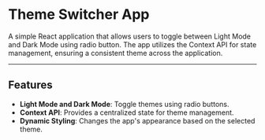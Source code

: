 # Theme Switcher App

A simple React application that allows users to toggle between Light Mode and Dark Mode using radio button. The app utilizes the Context API for state management, ensuring a consistent theme across the application.

---

## Features

- **Light Mode and Dark Mode**: Toggle themes using radio buttons.
- **Context API**: Provides a centralized state for theme management.
- **Dynamic Styling**: Changes the app's appearance based on the selected theme.
